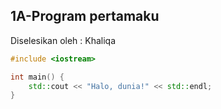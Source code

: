 ## 1A-Program pertamaku 
Diselesikan oleh : Khaliqa

```cpp 
#include <iostream>

int main() {
    std::cout << "Halo, dunia!" << std::endl;
}
